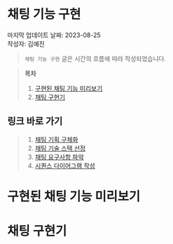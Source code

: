 # 채팅 기능 구현

마지막 업데이트 날짜: 2023-08-25 <br>
작성자: 김예진

> `채팅 기능 구현` 글은 시간의 흐름에 따라 작성되었습니다.

> **목차**
>
> 1. [구현된 채팅 기능 미리보기](#구현된-채팅-기능-미리보기)
> 2. [채팅 구현기](#채팅-구현기)

## 링크 바로 가기

> 1. [채팅 기획 구체화](refining-chatting-feature-design.md)
> 2. [채팅 기술 스택 선정](design-chatting-architecture.md)
> 3. [채팅 요구사항 파악](chatting-requirements.md)
> 4. [시퀀스 다이어그램 작성](chatting-sequence-diagram.md)

# 구현된 채팅 기능 미리보기

# 채팅 구현기



